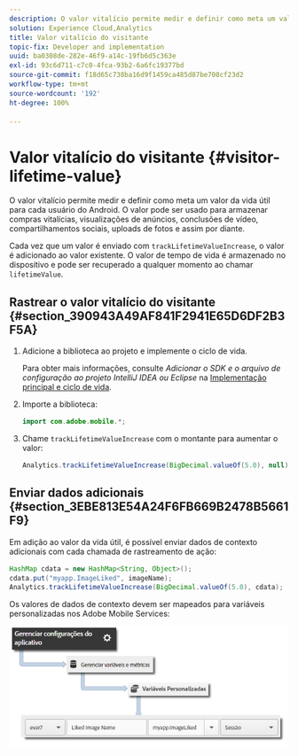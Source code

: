 ```yaml
---
description: O valor vitalício permite medir e definir como meta um valor da vida útil para cada usuário do Android. O valor pode ser usado para armazenar compras vitalícias, visualizações de anúncios, conclusões de vídeo, compartilhamentos sociais, uploads de fotos e assim por diante.
solution: Experience Cloud,Analytics
title: Valor vitalício do visitante
topic-fix: Developer and implementation
uuid: ba0308de-282e-46f9-a14c-19fb6d5c363e
exl-id: 93c6d711-c7c0-4fca-93b2-6a6fc19377bd
source-git-commit: f18d65c738ba16d9f1459ca485d87be708cf23d2
workflow-type: tm+mt
source-wordcount: '192'
ht-degree: 100%

---
```


# Valor vitalício do visitante {#visitor-lifetime-value}

O valor vitalício permite medir e definir como meta um valor da vida útil para cada usuário do Android. O valor pode ser usado para armazenar compras vitalícias, visualizações de anúncios, conclusões de vídeo, compartilhamentos sociais, uploads de fotos e assim por diante.

Cada vez que um valor é enviado com `trackLifetimeValueIncrease`, o valor é adicionado ao valor existente. O valor de tempo de vida é armazenado no dispositivo e pode ser recuperado a qualquer momento ao chamar `lifetimeValue`.

## Rastrear o valor vitalício do visitante {#section_390943A49AF841F2941E65D6DF2B3F5A}

1. Adicione a biblioteca ao projeto e implemente o ciclo de vida.

   Para obter mais informações, consulte *Adicionar o SDK e o arquivo de configuração ao projeto IntelliJ IDEA ou Eclipse* na [Implementação principal e ciclo de vida](/help/android/getting-started/dev-qs.md).
1. Importe a biblioteca:

   ```java
   import com.adobe.mobile.*;
   ```

1. Chame `trackLifetimeValueIncrease` com o montante para aumentar o valor:

   ```java
   Analytics.trackLifetimeValueIncrease(BigDecimal.valueOf(5.0), null);
   ```

## Enviar dados adicionais {#section_3EBE813E54A24F6FB669B2478B5661F9}

Em adição ao valor da vida útil, é possível enviar dados de contexto adicionais com cada chamada de rastreamento de ação:

```java
HashMap cdata = new HashMap<String, Object>(); 
cdata.put("myapp.ImageLiked", imageName); 
Analytics.trackLifetimeValueIncrease(BigDecimal.valueOf(5.0), cdata);
```

Os valores de dados de contexto devem ser mapeados para variáveis personalizadas nos Adobe Mobile Services:

![](assets/map-variable-context-ltv.png)
